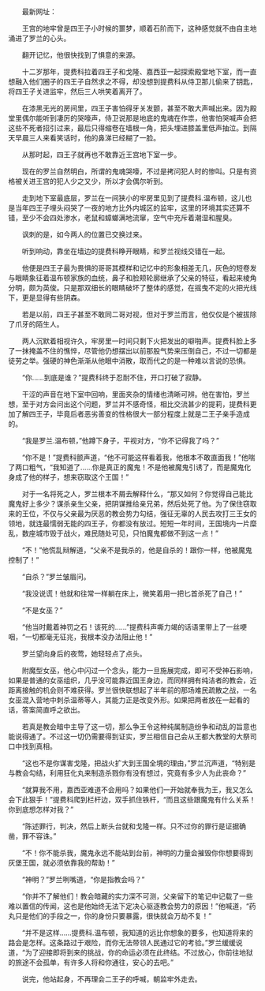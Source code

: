 　　最新网址：

　　王宫的地牢曾是四王子小时候的噩梦，顺着石阶而下，这种感觉就不由自主地涌进了罗兰的心头。

　　翻开记忆，他很快找到了惧意的来源。

　　十二岁那年，提费科拉着四王子和戈隆、嘉西亚一起探索殿堂地下室，而一直想融入他们圈子的四王子自然求之不得，却没想到提费科从侍卫那儿偷来了钥匙，将四王子关进监牢，然后三人哄笑着离开了。

　　在漆黑无光的房间里，四王子害怕得牙关发颤，甚至不敢大声喊出来。因为殿堂里偶尔能听到凄厉的哭嚎声，侍卫说那是地底的鬼魂在作祟，他害怕哭喊声会把这些不死者招引过来，最后只得缩卷在墙根一角，把头埋进膝盖里低声抽泣。到隔天早晨三人来看笑话时，他的鼻涕已经糊了一脸。

　　从那时起，四王子就再也不敢靠近王宫地下室一步。

　　现在的罗兰自然明白，所谓的鬼魂哭嚎，不过是拷问犯人时的惨叫。只是有资格被关进王宫的犯人少之又少，所以才会偶尔听到。

　　走到地下室最底层，罗兰在一间狭小的牢房里见到了提费科.温布顿，这儿也是当年四王子埋头闷哭了一夜的地方比外内城区的监牢，这里的环境其实还算不错，至少不会四处渗水，老鼠和蟑螂满地流窜，空气中充斥着潮湿和腥臭。

　　讽刺的是，如今两人的位置已交换过来。

　　听到响动，靠坐在墙边的提费科睁开眼睛，和罗兰视线交错在一起。

　　他便是四王子最为畏惧的哥哥其模样和记忆中的形象相差无几，灰色的短卷发与眼睛象征着温布顿家族的血统，鼻子和脸颊轮廓继承了父亲的特征，看起来棱角分明，颇为英俊。只是那双细长的眼睛破坏了整体的感觉，在摇曳不定的火把光线下，更是显得有些阴森。

　　若是以前，四王子甚至不敢同二哥对视，但对于罗兰而言，他仅仅是个被拔除了爪牙的陌生人。

　　两人沉默着相视许久，牢房里一时间只剩下火把发出的噼啪声。提费科脸上多了一抹掩盖不住的憔悴，尽管他仍想摆出以前那股气势来压倒自己，不过一切都是徒劳之举。强硬的神色渐渐从他眼中消散，取而代之的是一种难以言说的恐惧。

　　“你……到底是谁？”提费科终于忍耐不住，开口打破了寂静。

　　干涩的声音在地下室中回响，里面夹杂的情绪也清晰可辨。他在害怕，罗兰想，至于对方会问出这个问题，罗兰并不感奇怪，相比交流甚少的提莉，提费科更加了解四王子，毕竟后者恶劣善变的性格很大一部分程度上就是二王子亲手造成的。

　　“我是罗兰.温布顿，”他蹲下身子，平视对方，“你不记得我了吗？”

　　“你不是！”提费科颤声道，“他不可能这样看着我，他根本不敢直面我！”他喘了两口粗气，“我知道了……你是真正的魔鬼！不是他被魔鬼引诱了，而是魔鬼化身成了他的样子，想来窃取这个王国！”

　　对于一名将死之人，罗兰根本不屑去解释什么，“那又如何？你觉得自己能比魔鬼好上多少？谋杀亲生父亲，把阴谋推给亲兄弟，然后处死了他。为了保住窃取来的王位，不仅与父亲最为厌恶的教会势力勾结，强征无辜的人民去攻打三王女的领地，就连最懦弱无能的四王子，你都没有放过。短短一年时间，王国境内一片糜乱，数座城市毁于战火，难民随处可见，只怕魔鬼都做不到这一点！”

　　“不！”他慌乱辩解道，“父亲不是我杀的，他是自杀的！跟你一样，他被魔鬼控制了！”

　　“自杀？”罗兰皱眉问。

　　“我没说谎！他就和往常一样躺在床上，微笑着用一把匕首杀死了自己！”

　　“不是女巫？”

　　“他当时戴着神罚之石！该死的……”提费科声嘶力竭的话语里带上了一丝哽咽，“一切都毫无征兆，我根本没办法阻止他！”

　　罗兰望向身后的夜莺，她轻轻点了点头。

　　附魔型女巫，他心中闪过一个念头，能力一旦施展完成，即可不受神石影响，如果是普通的女巫组织，几乎没可能靠近国王身边，而同样拥有纯洁者的教会，近距离接触的机会则不难获得。罗兰很快联想起了半年前的那场难民疏散之战，一名女巫混入营地中刺杀温蒂等人，其能力正是改变外形。如果把两者放在一起看的话，答案简直呼之欲出。

　　若真是教会暗中主导了这一切，那么争王令这种纯属制造纷争和动乱的旨意也能说得通了。不过这一切仍需要得到证实，罗兰相信自己会从王都大教堂的大祭司口中找到真相。

　　“这也不是你谋害戈隆，把战火扩大到王国全境的理由，”罗兰沉声道，“特别是与教会勾结，利用狂化丸来制造杀戮你有没有想过，究竟有多少人为此丧命？”

　　“就算我不用，嘉西亚难道不会用吗？如果他们一开始就奉我为王，我又怎么会下此狠手！”提费科爬到栏杆边，双手抓住铁杆，“而且这些跟魔鬼有什么关系！你到底想怎样对我？”

　　“陈述罪行，判决，然后上断头台就和戈隆一样。只不过你的罪行是证据确凿，罪不容诛。”

　　“不！你不能杀我，魔鬼永远不能站到台前，神明的力量会摧毁你你想要得到灰堡王国，就必须依靠我的帮助！”

　　“神明？”罗兰咧嘴道，“你是指教会吗？”

　　“你并不了解他们！教会暗藏的实力深不可测，父亲留下的笔记中记载了一些难以置信的传闻，这也是他始终无法下定决心驱逐教会势力的原因！”他喊道，“药丸只是他们的手段之一，你的身份只要暴露，很快就会万劫不复！”

　　“并不是这样……提费科.温布顿，我知道的远比你想象的要多，也知道将来的路会是怎样。这条路过于艰险，而你无法带领人民通过它的考验。”罗兰缓缓说道，“为了迎接即将到来的挑战，你的命运必须在此终结。不过放心，你前往地狱的旅途不会孤单，有许多人将和你通往，安心的去吧。”

　　说完，他站起身，不再理会二王子的呼喊，朝监牢外走去。
